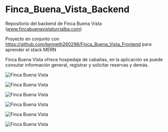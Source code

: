 # Finca_Buena_Vista_Backend

 Repositorio del backend de Finca Buena Vista (www.fincabuenavistaturrialba.com)

 Proyecto en conjunto con https://github.com/kenneth260298/Finca_Buena_Vista_Frontend para aprender el stack MERN

 Finca Buena Vista ofrece hospedaje de cabañas, en la aplicación se puede consutar información general, registrar y solicitar reservas y demás.

![Finca Buena Vista](https://github.com/kenneth260298/Finca_Buena_Vista_Frontend/blob/master/Screenshots/Foto1.JPG)

![Finca Buena Vista](https://github.com/kenneth260298/Finca_Buena_Vista_Frontend/blob/master/Screenshots/Foto2.JPG)

![Finca Buena Vista](https://github.com/kenneth260298/Finca_Buena_Vista_Frontend/blob/master/Screenshots/Foto3.JPG)

![Finca Buena Vista](https://github.com/kenneth260298/Finca_Buena_Vista_Frontend/blob/master/Screenshots/Foto4.JPG)

![Finca Buena Vista](https://github.com/kenneth260298/Finca_Buena_Vista_Frontend/blob/master/Screenshots/Foto5.JPG)

![Finca Buena Vista](https://github.com/kenneth260298/Finca_Buena_Vista_Frontend/blob/master/Screenshots/Foto6.JPG)
